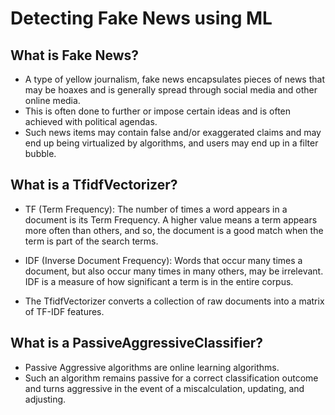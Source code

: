 # Detecting Fake News using ML

## What is Fake News?

- A type of yellow journalism, fake news encapsulates pieces of news that may be hoaxes and is generally spread through social media and other online media. 
- This is often done to further or impose certain ideas and is often achieved with political agendas. 
- Such news items may contain false and/or exaggerated claims and may end up being virtualized by algorithms, and users may end up in a filter bubble.

## What is a TfidfVectorizer?

- TF (Term Frequency): The number of times a word appears in a document is its Term Frequency. A higher value means a term appears more often than others, and so, the document is a good match when the term is part of the search terms.

- IDF (Inverse Document Frequency): Words that occur many times a document, but also occur many times in many others, may be irrelevant. IDF is a measure of how significant a term is in the entire corpus.

- The TfidfVectorizer converts a collection of raw documents into a matrix of TF-IDF features.

## What is a PassiveAggressiveClassifier?

- Passive Aggressive algorithms are online learning algorithms. 
- Such an algorithm remains passive for a correct classification outcome and turns aggressive in the event of a miscalculation, updating, and adjusting. 
